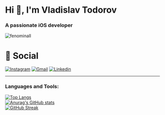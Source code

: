 <h1 align="left">Hi 👋, I'm Vladislav Todorov</h1>
<h3 align="left">A passionate iOS developer</h3>

<p align="left"> <img src="https://komarev.com/ghpvc/?username=fenominall&label=Profile%20views&color=0e75b6&style=flat" alt="fenominall" /> </p>

<h1>💬 Social</h1>

[![Instagram](https://img.shields.io/badge/Instagram-%23E4405F.svg?style=for-the-badge&logo=Instagram&logoColor=white)](https://www.instagram.com/fenominall/)
[![Gmail](https://img.shields.io/badge/Gmail-D14836?style=for-the-badge&logo=gmail&logoColor=white)](mailto:it.vtodorov@gmail.com)
[![Linkedin](https://img.shields.io/badge/Linkedin-0b66c3.svg?style=for-the-badge&logo=Linkedin&logoColor=white)](https://www.linkedin.com/in/vladislav-todorov-4b093023b/)

<hr/>

<h3 align="left">Languages and Tools:</h3>

[![Top Langs](https://github-readme-stats.vercel.app/api/top-langs/?username=fenominall&layout=compact&theme=tokyonight)](https://github.com/anuraghazra/github-readme-stats)
<br>
[![Anurag's GitHub stats](https://github-readme-stats.vercel.app/api?username=fenominall&layout=compact&show_icons=true&theme=tokyonight)](https://github.com/udokaokoye/github-readme-stats)
<br>
[![GitHub Streak](https://github-readme-streak-stats.herokuapp.com/?user=fenominall&layout=compact&theme=tokyonight)](https://git.io/streak-stats)
